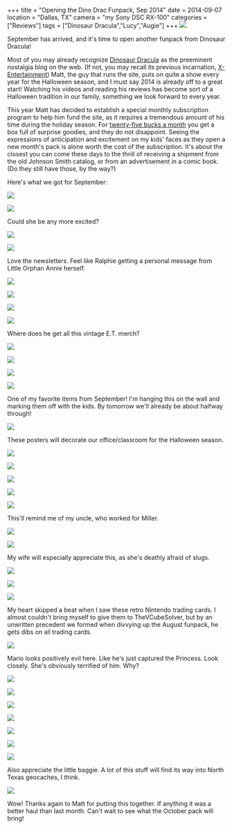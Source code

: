 +++
title = "Opening the Dino Drac Funpack, Sep 2014"
date = 2014-09-07
location = "Dallas, TX"
camera = "my Sony DSC RX-100"
categories = ["Reviews"]
tags = ["Dinosaur Dracula","Lucy","Augie"]
+++
![](http://2.bp.blogspot.com/-JB9vI3k6VSA/VAv1DnbERKI/AAAAAAAABKE/dpcrYsI7IsA/s1600/DSC01899.jpg)

<!--more-->

September has arrived, and it's time to open another funpack from Dinosaur Dracula!

Most of you may already recognize [Dinosaur Dracula](http://dinosaurdracula.com/) as the preeminent nostalgia blog on the web. (If not, you may recall its previous incarnation, [X-Entertainment](http://x-entertainment.com/)) Matt, the guy that runs the site, puts on quite a show every year for the Halloween season, and I must say 2014 is already off to a great start! Watching his videos and reading his reviews has become sort of a Halloween tradition in our family, something we look forward to every year.

This year Matt has decided to establish a special monthly subscription program to help him fund the site, as it requires a tremendous amount of his time during the holiday season. For [twenty-five bucks a month](http://dinosaurdracula.com/blog/funpack-subscriptions/) you get a box full of surprise goodies, and they do not disappoint. Seeing the expressions of anticipation and excitement on my kids' faces as they open a new month's pack is alone worth the cost of the subscription. It's about the closest you can come these days to the thrill of receiving a shipment from the old Johnson Smith catalog, or from an advertisement in a comic book. (Do they still have those, by the way?)

Here's what we got for September:

![](http://4.bp.blogspot.com/-b45AmIhziD0/VAv1DnPdpdI/AAAAAAAABKA/3RxSb6K_wo8/s1600/DSC01901.jpg)

![](http://1.bp.blogspot.com/-8xx_vzO2E5U/VAv1DiGI_DI/AAAAAAAABJ8/udjfj4fWYV8/s1600/DSC01902.jpg)

Could she be any more excited?

![](http://4.bp.blogspot.com/-eJtzOcWGoH0/VAv1ERbJbhI/AAAAAAAABKQ/1KHejU1g0GU/s1600/DSC01904.jpg)

![](http://2.bp.blogspot.com/-lzWWtICXxnU/VAv1EpUhwrI/AAAAAAAABKc/wPj2zEgInzM/s1600/DSC01905.jpg)

Love the newsletters. Feel like Ralphie getting a personal message from Little Orphan Annie herself.

![](http://2.bp.blogspot.com/-_sb-Yk8gEe0/VAv1EzMlSrI/AAAAAAAABKg/mUA5Qk8h30Q/s1600/DSC01906.jpg)

![](http://4.bp.blogspot.com/-wruOHeE5AwE/VAv1FCATfII/AAAAAAAABKo/nBwS3IWqzjc/s1600/DSC01907.jpg)

![](http://2.bp.blogspot.com/-gGaMRHauCwY/VAv1FZmvbjI/AAAAAAAABKs/-7f517ydLRc/s1600/DSC01908.jpg)

![](http://2.bp.blogspot.com/-XKBq3WcLxVA/VAv1Fn-P7SI/AAAAAAAABKw/hDS1H_kWQKI/s1600/DSC01909.jpg)

Where does he get all this vintage E.T. merch?

![](http://4.bp.blogspot.com/-K_hYVB7DfyA/VAv1FwA3QAI/AAAAAAAABLI/5E-hSRBa39Y/s1600/DSC01910.jpg)

![](http://1.bp.blogspot.com/-83jq-72aCB4/VAv1F9RDUJI/AAAAAAAABK8/F9xKQzxTcEQ/s1600/DSC01912.jpg)

![](http://2.bp.blogspot.com/--ySH7_J86uk/VAv1GOjFiPI/AAAAAAAABLE/ud9f3zJvChM/s1600/DSC01913.jpg)

![](http://2.bp.blogspot.com/-kZb1wBR0B9Q/VAv1Glx7BII/AAAAAAAABLQ/6OJHIydllhw/s1600/DSC01914.jpg)

One of my favorite items from September! I'm hanging this on the wall and marking them off with the kids. By tomorrow we'll already be about halfway through!

![](http://4.bp.blogspot.com/-JTh57tfqB0Y/VAv1GwJz0eI/AAAAAAAABLU/nwfk9_REHSg/s1600/DSC01915.jpg)

These posters will decorate our office/classroom for the Halloween season.

![](http://2.bp.blogspot.com/-vgyZNSlvSxM/VAv1HG9d_BI/AAAAAAAABLY/z2jYj9Kznlw/s1600/DSC01916.jpg)

![](http://4.bp.blogspot.com/-ohfSsRdE58Q/VAv1HYNhWII/AAAAAAAABLk/yULh111DRYo/s1600/DSC01917.jpg)

![](http://3.bp.blogspot.com/-Jsyf3DsGLD0/VAv1HVewZwI/AAAAAAAABLg/nQXH-QPlt9I/s1600/DSC01918.jpg)

![](http://1.bp.blogspot.com/-5oQIi6A27xE/VAv1HqOsTjI/AAAAAAAABLo/4Cx41tob2Tw/s1600/DSC01919.jpg)

![](http://2.bp.blogspot.com/-A6CjBuRi4tc/VAv1IPji6UI/AAAAAAAABLw/PyzMoFfFfPg/s1600/DSC01920.jpg)

This'll remind me of my uncle, who worked for Miller.

![](http://2.bp.blogspot.com/-yuYd83BXXzs/VAv1INCfXSI/AAAAAAAABL8/2mxQ2q_vGIM/s1600/DSC01921.jpg)

![](http://2.bp.blogspot.com/-2LBmNTIrzho/VAv1IY2o7nI/AAAAAAAABL4/Ch13knrX1Ws/s1600/DSC01922.jpg)

My wife will especially appreciate this, as she's deathly afraid of slugs.

![](http://4.bp.blogspot.com/-3z3ZJRXyJD4/VAv1IqIBVLI/AAAAAAAABME/FQgFmYo29zY/s1600/DSC01923.jpg)

![](http://1.bp.blogspot.com/-ik02h-Zsn7Q/VAv1JGmrbmI/AAAAAAAABMM/ZE7ltnxkkhE/s1600/DSC01925.jpg)

![](http://4.bp.blogspot.com/-KWuiVf-QIlI/VAv1JH-Xj8I/AAAAAAAABMQ/GqYzU3QI7tU/s1600/DSC01926.jpg)

My heart skipped a beat when I saw these retro Nintendo trading cards. I almost couldn't bring myself to give them to TheVCubeSolver, but by an unwritten precedent we formed when divvying up the August funpack, he gets dibs on all trading cards.

![](http://3.bp.blogspot.com/-bLnkWFmARhY/VAv1Joy6b4I/AAAAAAAABMY/I3bnH-cjmCM/s1600/DSC01928.jpg)

Mario looks positively evil here. Like he's just captured the Princess. Look closely. She's obviously terrified of him. Why?

![](http://4.bp.blogspot.com/-9VTfJEFQEoI/VAv1JksSMEI/AAAAAAAABMc/-qL4GgApvYE/s1600/DSC01929.jpg)

![](http://4.bp.blogspot.com/-mnWis_dU768/VAv1J1lmsrI/AAAAAAAABNI/LfbaPbdv-aw/s1600/DSC01932.jpg)

![](http://4.bp.blogspot.com/-1bGmBy6kfEQ/VAv1KG73plI/AAAAAAAABMo/BuJ4pwXJXNE/s1600/DSC01933.jpg)

![](http://1.bp.blogspot.com/-zJEbHs-s5mQ/VAv1KY-R0oI/AAAAAAAABMw/iMU-1-Mefsc/s1600/DSC01934.jpg)

![](http://3.bp.blogspot.com/-EdpFcLOU-E8/VAv1K1M4voI/AAAAAAAABM4/C-oCyP0ctuU/s1600/DSC01935.jpg)

![](http://4.bp.blogspot.com/-EEPe4F9hC7c/VAv1LAwyYBI/AAAAAAAABNA/yZqqlOCK5C0/s1600/DSC01938.jpg)

![](http://4.bp.blogspot.com/-GfcDfxu6ZNE/VAv1LoNwxhI/AAAAAAAABNM/QcJ3kbfwWCo/s1600/DSC01940.jpg)

Also appreciate the little baggie. A lot of this stuff will find its way into North Texas geocaches, I think.

![](http://3.bp.blogspot.com/-rNREIFH4Dlk/VAv1L8zH6FI/AAAAAAAABNU/tkVVN_qTt3A/s1600/DSC01941.jpg)

Wow! Thanks again to Matt for putting this together. If anything it was a better haul than last month. Can't wait to see what the October pack will bring!
